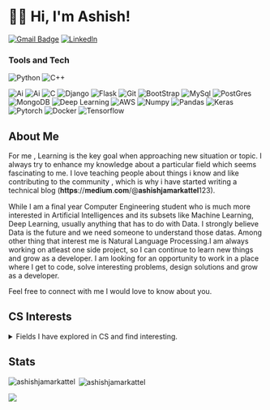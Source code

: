 # 👋🏽 Hi, I'm Ashish! 

<!-- [![E-Mail](https://img.shields.io/badge/email-reveal-2a8?style=for-the-badge&logo=gmail&logoColor=white)](https://mailhide.io/e/3JzSZnHC)-->
<!-- [![Website](https://img.shields.io/website?down_color=lightgrey&down_message=offline&style=for-the-badge&up_color=green&up_message=online&url=https%3A%2F%2Fabdullaharif.tech%2F)](https://abdullaharif.tech/)  -->
[![Gmail Badge](https://img.shields.io/badge/ashish-c14438?style=for-the-badge&logo=Gmail&logoColor=white&link=mailto:ashishjamarkattel123@gmail.com)](mailto:ashishjamarkattel123@gmail.com)
[![LinkedIn](https://img.shields.io/badge/ashish-0077B5?style=for-the-badge&logo=linkedin&logoColor=white)](https://www.linkedin.com/in/ashishjamarkattel/)


### Tools and Tech

![Python](https://img.shields.io/badge/Python-3776AB?style=for-the-badge&logo=python&logoColor=white)
![C++](https://img.shields.io/badge/C%2B%2B-00599C?style=for-the-badge&logo=c%2B%2B&logoColor=white)

![Ai](https://img.shields.io/badge/Machine_learning-9cf?style=for-the-badge&logo=ai&logoColor=white)
![Ai](https://img.shields.io/badge/ARTIFICIAL_INTELLIGENCE-007ACC?style=for-the-badge&logo=ai&logoColor=white)
![C](https://img.shields.io/badge/C-239120?style=for-the-badge&logo=c&logoColor=white)
![Django](https://img.shields.io/badge/Django-092E20?style=for-the-badge&logo=django&logoColor=white)
![Flask](https://img.shields.io/badge/Flask-4EA94B?style=for-the-badge&logo=Flask&logoColor=white)
![Git](https://img.shields.io/badge/Git-F05032?style=for-the-badge&logo=git&logoColor=white)
![BootStrap](https://img.shields.io/badge/Bootstrap-563D7C?style=for-the-badge&logo=bootstrap&logoColor=white)
![MySql](https://img.shields.io/badge/MySQL-00000F?style=for-the-badge&logo=mysql&logoColor=white)
![PostGres](https://img.shields.io/badge/PostgreSQL-316192?style=for-the-badge&logo=postgresql&logoColor=white)
![MongoDB](https://img.shields.io/badge/MongoDB-4EA94B?style=for-the-badge&logo=mongodb&logoColor=white)
![Deep Learning](https://img.shields.io/badge/Deep_learning-005571?style=for-the-badge&logo=elasticsearch&logoColor=white)
![AWS](https://img.shields.io/badge/Amazon_AWS-232F3E?style=for-the-badge&logo=amazon-aws&logoColor=white)
![Numpy](https://img.shields.io/badge/Nympy-blueviolet?style=for-the-badge&logo=Numpy&logoColor=white)
![Pandas](https://img.shields.io/badge/Pandas-F05032?style=for-the-badge&logo=Pandas&logoColor=white)
![Keras](https://img.shields.io/badge/keras-563D7C?style=for-the-badge&logo=Keras&logoColor=white)
![Pytorch](https://img.shields.io/badge/Pytorch-blue?style=for-the-badge&logo=Pytorch&logoColor=white)
![Docker](https://img.shields.io/badge/Docker-orange?style=for-the-badge&logo=Docker&logoColor=white)
![Tensorflow](https://img.shields.io/badge/Tensorflow-critical?style=for-the-badge&logo=Tensorflow&logoColor=white)

## About Me

<p>For me , Learning is the key goal when approaching new situation or topic. I always try to enhance my knowledge about a particular field which seems fascinating to me. I love teaching people about things i know and like contributing to the community  , which is why i have started writing a technical blog (𝐡𝐭𝐭𝐩𝐬://𝐦𝐞𝐝𝐢𝐮𝐦.𝐜𝐨𝐦/@𝐚𝐬𝐡𝐢𝐬𝐡𝐣𝐚𝐦𝐚𝐫𝐤𝐚𝐭𝐭𝐞𝐥123).

While I am a final year Computer Engineering student who is much more interested in Artificial Intelligences and its subsets like Machine Learning, Deep Learning, usually anything that has to do with Data. I strongly believe Data is the future and we need someone to understand those datas. Among other thing that interest me is Natural Language Processing.I am always working on atleast one side project, so I can continue to learn new things and grow as a developer. I am looking for an opportunity to work in a place where I get to code, solve interesting problems, design solutions and grow as a developer.

Feel free to connect with me I would love to know about you.
</p>

<h2>CS Interests</h2>
<details><summary>Fields I have explored in CS and find interesting.</summary>
<ul> 
    <li>Making Projects
        <ul>
            <li><details><summary>Natural Langugage Processing</summary>
                <ul>
                </ul>
            </details></li> 
            <li><details><summary>Web Development</summary>
                <ul>
                </ul>
            </details></li>
            <li>Machine Learning</li> 
             <li>DevOps</li>
        </ul>
    </li> 
    <li><details><summary>Algorithms</summary>
        <ul>
        </ul>
    </details></li> 
    <li><details><summary>Data Structures</summary>
        <ul>
        </ul>
    </details></li> 
    <li><details><summary>Security</summary>
        <ul>
            <li>Encryption</li>
        </ul>
    </details></li> 
    <li><details><summary>Networking and Cloud computing</summary>
        <ul>
            <li> Distributed computing</li>
        </ul>
    </details></li> 
    <li><details><summary>Artificial Intelligence</summary>
        <ul>
        </ul>
    </details></li> 
    <li><details><summary>Languages and Grammar</summary>
        <ul>
            <!-- TODO: GO, RUST, Objective-C, Swift -->
        </ul>
    </details></li> 
    <li><details><summary>Big Data</summary>
        <ul>
            <!--  software(Hadoop, Spark, Pig, Hive) -->
            <!-- Algorithms  (MapReduce, Flume) -->
            <!-- data warehouse technical architectures, infrastructure components, ETL/ELT and reporting/analytic tools and environments. -->
            <!-- (e.g., NoSQL, MongoDB, SparkML, Tensorflow). -->
        </ul>
    </details></li> 
    <li><details><summary>Hardware and OS</summary>
        <ul>
            <li>Linux</li>
             <li>Windows</li>
        </ul>
    </details></li> 
</ul>
</details>

## Stats 


<p><img align="left" src="https://github-readme-stats.vercel.app/api/top-langs?username=ashishjamarkattel&show_icons=true&theme=dark&locale=en&layout=compact" alt="ashishjamarkattel" /></p>

<p>&nbsp;<img align="center" src="https://github-readme-stats.vercel.app/api?username=ashishjamarkattel&show_icons=true&theme=dark&locale=en" alt="ashishjamarkattel" /></p>

![](https://github-readme-stats.vercel.app/api?username=ashishjamarkattel&hide_title=true&hide_border=true&show_icons=true&include_all_commits=true&count_private=true&line_height=21&theme=dark)



<!-- ![Visitor Count](https://visitor-badge-reloaded.herokuapp.com/badge?page_id=aarif123456.aarif123456&color=00cf00&style=for-the-badge)  -->

<!-- <img src="https://komarev.com/ghpvc/?username=ashishjamarkattel&label=Profile%20views&color=ce9927&style=flat" alt="GITHUB-USERNAME" /> </p> -->
